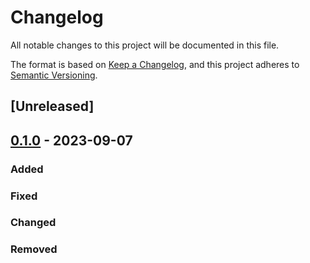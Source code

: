# Changelog

All notable changes to this project will be documented in this file.

The format is based on [Keep a Changelog](https://keepachangelog.com/en/1.0.0/),
and this project adheres to [Semantic Versioning](https://semver.org/spec/v2.0.0.html).

## [Unreleased]

## [0.1.0] - 2023-09-07

### Added

### Fixed

### Changed

### Removed

[0.1.0]: https://github.com/niesfutbol/niesframe/compare/init...v0.1.0